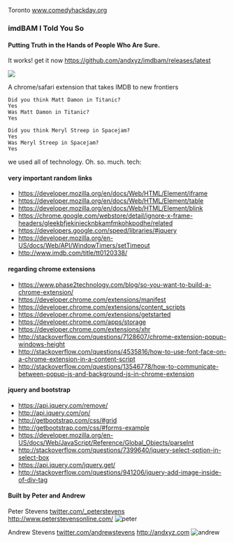 Toronto www.comedyhackday.org

### imdBAM I Told You So
#### Putting Truth in the Hands of People Who Are Sure.

It works! get it now https://github.com/andxyz/imdbam/releases/latest

![](http://cl.ly/image/0h0r3y2C2D2T/Image%202015-11-15%20at%205.08.58%20PM.png)

A chrome/safari extension that takes IMDB to new frontiers

```text
Did you think Matt Damon in Titanic?
Yes
Was Matt Damon in Titanic?
Yes
```

```text
Did you think Meryl Streep in Spacejam?
Yes
Was Meryl Streep in Spacejam?
Yes
```

we used all of technology. Oh. so. much. tech:

#### very important random links

- https://developer.mozilla.org/en/docs/Web/HTML/Element/iframe
- https://developer.mozilla.org/en/docs/Web/HTML/Element/table
- https://developer.mozilla.org/en/docs/Web/HTML/Element/blink
- https://chrome.google.com/webstore/detail/ignore-x-frame-headers/gleekbfjekiniecknbkamfmkohkpodhe/related
- https://developers.google.com/speed/libraries/#jquery
- https://developer.mozilla.org/en-US/docs/Web/API/WindowTimers/setTimeout
- http://www.imdb.com/title/tt0120338/

#### regarding chrome extensions

- https://www.phase2technology.com/blog/so-you-want-to-build-a-chrome-extension/
- https://developer.chrome.com/extensions/manifest
- https://developer.chrome.com/extensions/content_scripts
- https://developer.chrome.com/extensions/getstarted
- https://developer.chrome.com/apps/storage
- https://developer.chrome.com/extensions/xhr
- http://stackoverflow.com/questions/7128607/chrome-extension-popup-windows-height
- http://stackoverflow.com/questions/4535816/how-to-use-font-face-on-a-chrome-extension-in-a-content-script
- http://stackoverflow.com/questions/13546778/how-to-communicate-between-popup-js-and-background-js-in-chrome-extension

#### jquery and bootstrap

- https://api.jquery.com/remove/
- http://api.jquery.com/on/
- http://getbootstrap.com/css/#grid
- http://getbootstrap.com/css/#forms-example
- https://developer.mozilla.org/en-US/docs/Web/JavaScript/Reference/Global_Objects/parseInt
- http://stackoverflow.com/questions/7399640/jquery-select-option-in-select-box
- https://api.jquery.com/jquery.get/
- http://stackoverflow.com/questions/941206/jquery-add-image-inside-of-div-tag

#### Built by Peter and Andrew

Peter Stevens
[twitter.com/_peterstevens](https://twitter.com/_peterstevens)
http://www.peterstevensonline.com/
![peter](http://www.peterstevensonline.com/img/pixel-peter-bun-2015-400x.png)

Andrew Stevens
[twitter.com/andrewstevens](https://twitter.com/andrewstevens)
http://andxyz.com
![andrew](http://www.gravatar.com/avatar/f8b21b8febae9625add3d58a4557e39b?s=256)
